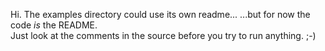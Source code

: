 Hi.  The examples directory could use its own readme...  ...but for now the code *is* the README.   
Just look at the comments in the source before you try to run anything. ;-)
